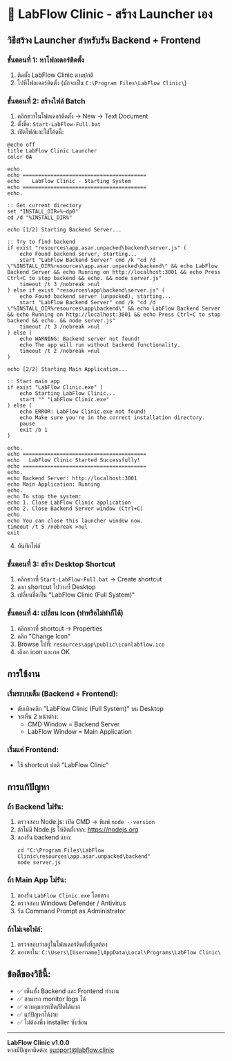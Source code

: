 # 🚀 LabFlow Clinic - สร้าง Launcher เอง

## วิธีสร้าง Launcher สำหรับรัน Backend + Frontend

### ขั้นตอนที่ 1: หาโฟลเดอร์ติดตั้ง
1. ติดตั้ง LabFlow Clinic ตามปกติ
2. ไปที่โฟลเดอร์ติดตั้ง (มักจะเป็น `C:\Program Files\LabFlow Clinic\`)

### ขั้นตอนที่ 2: สร้างไฟล์ Batch
1. คลิกขวาในโฟลเดอร์ติดตั้ง → New → Text Document
2. ตั้งชื่อ: `Start-LabFlow-Full.bat`
3. เปิดไฟล์และใส่โค้ดนี้:

```batch
@echo off
title LabFlow Clinic Launcher
color 0A

echo.
echo ========================================
echo    LabFlow Clinic - Starting System
echo ========================================
echo.

:: Get current directory
set "INSTALL_DIR=%~dp0"
cd /d "%INSTALL_DIR%"

echo [1/2] Starting Backend Server...

:: Try to find backend
if exist "resources\app.asar.unpacked\backend\server.js" (
    echo Found backend server, starting...
    start "LabFlow Backend Server" cmd /k "cd /d \"%INSTALL_DIR%resources\app.asar.unpacked\backend\" && echo LabFlow Backend Server && echo Running on http://localhost:3001 && echo Press Ctrl+C to stop backend && echo. && node server.js"
    timeout /t 3 /nobreak >nul
) else if exist "resources\app\backend\server.js" (
    echo Found backend server (unpacked), starting...
    start "LabFlow Backend Server" cmd /k "cd /d \"%INSTALL_DIR%resources\app\backend\" && echo LabFlow Backend Server && echo Running on http://localhost:3001 && echo Press Ctrl+C to stop backend && echo. && node server.js"
    timeout /t 3 /nobreak >nul
) else (
    echo WARNING: Backend server not found!
    echo The app will run without backend functionality.
    timeout /t 2 /nobreak >nul
)

echo [2/2] Starting Main Application...

:: Start main app
if exist "LabFlow Clinic.exe" (
    echo Starting LabFlow Clinic...
    start "" "LabFlow Clinic.exe"
) else (
    echo ERROR: LabFlow Clinic.exe not found!
    echo Make sure you're in the correct installation directory.
    pause
    exit /b 1
)

echo.
echo ========================================
echo   LabFlow Clinic Started Successfully!
echo ========================================
echo.
echo Backend Server: http://localhost:3001
echo Main Application: Running
echo.
echo To stop the system:
echo 1. Close LabFlow Clinic application
echo 2. Close Backend Server window (Ctrl+C)
echo.
echo You can close this launcher window now.
timeout /t 5 /nobreak >nul
exit
```

4. บันทึกไฟล์

### ขั้นตอนที่ 3: สร้าง Desktop Shortcut
1. คลิกขวาที่ `Start-LabFlow-Full.bat` → Create shortcut
2. ลาก shortcut ไปวางที่ Desktop
3. เปลี่ยนชื่อเป็น "LabFlow Clinic (Full System)"

### ขั้นตอนที่ 4: เปลี่ยน Icon (ทำหรือไม่ทำก็ได้)
1. คลิกขวาที่ shortcut → Properties
2. คลิก "Change Icon"
3. Browse ไปที่: `resources\app\public\iconlabflow.ico`
4. เลือก icon และกด OK

## การใช้งาน

### เริ่มระบบเต็ม (Backend + Frontend):
- ดับเบิลคลิก "LabFlow Clinic (Full System)" บน Desktop
- จะเห็น 2 หน้าต่าง:
  - CMD Window = Backend Server
  - LabFlow Window = Main Application

### เริ่มแค่ Frontend:
- ใช้ shortcut ปกติ "LabFlow Clinic"

## การแก้ปัญหา

### ถ้า Backend ไม่รัน:
1. ตรวจสอบ Node.js: เปิด CMD → พิมพ์ `node --version`
2. ถ้าไม่มี Node.js ให้ติดตั้งจาก: https://nodejs.org
3. ลองรัน backend แยก:
   ```
   cd "C:\Program Files\LabFlow Clinic\resources\app.asar.unpacked\backend"
   node server.js
   ```

### ถ้า Main App ไม่รัน:
1. ลองรัน `LabFlow Clinic.exe` โดยตรง
2. ตรวจสอบ Windows Defender / Antivirus
3. รัน Command Prompt as Administrator

### ถ้าไม่เจอไฟล์:
1. ตรวจสอบว่าอยู่ในโฟลเดอร์ติดตั้งที่ถูกต้อง
2. ลองหาใน: `C:\Users\[Username]\AppData\Local\Programs\LabFlow Clinic\`

## ข้อดีของวิธีนี้:
- ✅ เห็นทั้ง Backend และ Frontend ทำงาน
- ✅ สามารถ monitor logs ได้
- ✅ ควบคุมการเปิด/ปิดได้แยก
- ✅ แก้ปัญหาได้ง่าย
- ✅ ไม่ต้องพึ่ง installer ซับซ้อน

---
**LabFlow Clinic v1.0.0**  
หากมีปัญหาติดต่อ: support@labflow.clinic
